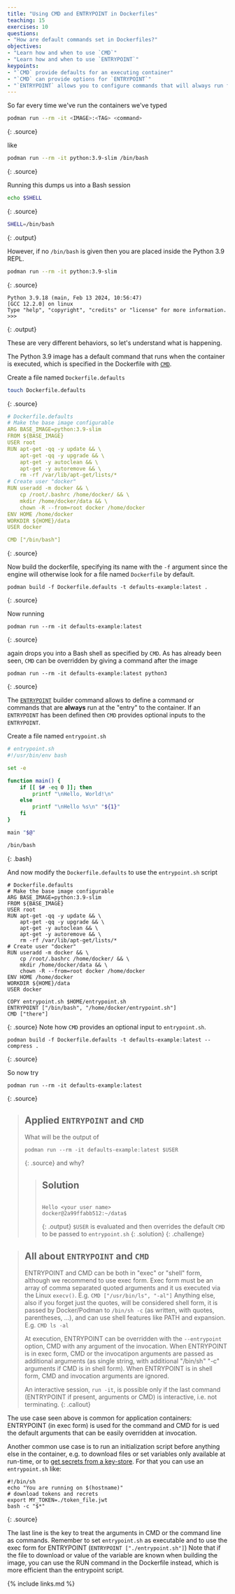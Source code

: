 ```yaml
---
title: "Using CMD and ENTRYPOINT in Dockerfiles"
teaching: 15
exercises: 10
questions:
- "How are default commands set in Dockerfiles?"
objectives:
- "Learn how and when to use `CMD`"
- "Learn how and when to use `ENTRYPOINT`"
keypoints:
- "`CMD` provide defaults for an executing container"
- "`CMD` can provide options for `ENTRYPOINT`"
- "`ENTRYPOINT` allows you to configure commands that will always run for an executing container"
---
```


So far every time we've run the containers we've typed

~~~bash
podman run --rm -it <IMAGE>:<TAG> <command>
~~~
{: .source}

like

~~~bash
podman run --rm -it python:3.9-slim /bin/bash
~~~
{: .source}

Running this dumps us into a Bash session

~~~bash
echo $SHELL
~~~
{: .source}

~~~bash
SHELL=/bin/bash
~~~
{: .output}

However, if no `/bin/bash` is given then you are placed inside the Python 3.9 REPL.

~~~bash
podman run --rm -it python:3.9-slim
~~~
{: .source}

~~~
Python 3.9.18 (main, Feb 13 2024, 10:56:47)
[GCC 12.2.0] on linux
Type "help", "copyright", "credits" or "license" for more information.
>>>
~~~
{: .output}

These are very different behaviors, so let's understand what is happening.

The Python 3.9 image has a default command that runs when the container is executed,
which is specified in the Dockerfile with [`CMD`][docker-docs-CMD].

Create a file named `Dockerfile.defaults`

~~~bash
touch Dockerfile.defaults
~~~
{: .source}

~~~yaml
# Dockerfile.defaults
# Make the base image configurable
ARG BASE_IMAGE=python:3.9-slim
FROM ${BASE_IMAGE}
USER root
RUN apt-get -qq -y update && \
    apt-get -qq -y upgrade && \
    apt-get -y autoclean && \
    apt-get -y autoremove && \
    rm -rf /var/lib/apt-get/lists/*
# Create user "docker"
RUN useradd -m docker && \
    cp /root/.bashrc /home/docker/ && \
    mkdir /home/docker/data && \
    chown -R --from=root docker /home/docker
ENV HOME /home/docker
WORKDIR ${HOME}/data
USER docker

CMD ["/bin/bash"]
~~~
{: .source}

Now build the dockerfile, specifying its name with the `-f` argument since the engine will otherwise look for a file named `Dockerfile` by default.

~~~
podman build -f Dockerfile.defaults -t defaults-example:latest .
~~~
{: .source}

Now running

~~~
podman run --rm -it defaults-example:latest
~~~
{: .source}

again drops you into a Bash shell as specified by `CMD`.
As has already been seen, `CMD` can be overridden by giving a command after the image

~~~
podman run --rm -it defaults-example:latest python3
~~~
{: .source}

The [`ENTRYPOINT`][docker-docs-ENTRYPOINT] builder command allows to define a command or
commands that are **always** run at the "entry" to the container.
If an `ENTRYPOINT` has been defined then `CMD` provides optional inputs to the `ENTRYPOINT`.

Create a file named `entrypoint.sh`
~~~bash
# entrypoint.sh
#!/usr/bin/env bash

set -e

function main() {
    if [[ $# -eq 0 ]]; then
        printf "\nHello, World!\n"
    else
        printf "\nHello %s\n" "${1}"
    fi
}

main "$@"

/bin/bash
~~~
{: .bash}

And now modify the `Dockerfile.defaults` to use the `entrypoint.sh` script
~~~
# Dockerfile.defaults
# Make the base image configurable
ARG BASE_IMAGE=python:3.9-slim
FROM ${BASE_IMAGE}
USER root
RUN apt-get -qq -y update && \
    apt-get -qq -y upgrade && \
    apt-get -y autoclean && \
    apt-get -y autoremove && \
    rm -rf /var/lib/apt-get/lists/*
# Create user "docker"
RUN useradd -m docker && \
    cp /root/.bashrc /home/docker/ && \
    mkdir /home/docker/data && \
    chown -R --from=root docker /home/docker
ENV HOME /home/docker
WORKDIR ${HOME}/data
USER docker

COPY entrypoint.sh $HOME/entrypoint.sh
ENTRYPOINT ["/bin/bash", "/home/docker/entrypoint.sh"]
CMD ["there"]
~~~
{: .source}
Note how `CMD` provides an optional input to `entrypoint.sh`.

~~~
podman build -f Dockerfile.defaults -t defaults-example:latest --compress .
~~~
{: .source}

So now try
~~~
podman run --rm -it defaults-example:latest
~~~
{: .source}

> ## Applied `ENTRYPOINT` and `CMD`
>
> What will be the output of
>~~~
>podman run --rm -it defaults-example:latest $USER
>~~~
>{: .source}
> and why?
>
> > ## Solution
> >
> >~~~
> >
> >Hello <your user name>
> >docker@2a99ffabb512:~/data$
> >~~~
> >{: .output}
> `$USER` is evaluated and then overrides the default `CMD` to be passed to `entrypoint.sh`
> {: .solution}
{: .challenge}

> ## All about `ENTRYPOINT` and `CMD`
>
> ENTRYPOINT and CMD can be both in "exec" or "shell" form, although we recommend to use exec form.
> Exec form must be an array of comma separated quoted arguments and it us executed via the Linux `execv()`. E.g. `CMD ["/usr/bin/ls", "-al"]`
> Anything else, also if you forget just the quotes, will be considered shell form, it is passed by Docker/Podman to `/bin/sh -c`
> (as written, with quotes, parentheses, ...), and can use shell features like PATH and expansion. E.g. `CMD ls -al`
>
> At execution, ENTRYPOINT can be overridden with the `--entrypoint` option, CMD with any argument of the invocation.
> When ENTRYPOINT is in exec form, CMD or the invocatipon arguments are passed as additional arguments (as single string,
> with additional "/bin/sh" "-c" arguments if CMD is in shell form).
> When ENTRYPOINT is in shell form, CMD and invocation arguments are ignored.
> 
> An interactive session, `run -it`, is possible only if the last command (ENTRYPOINT if present, arguments or CMD) is interactive, i.e. not terminating.
{: .callout}

The use case seen above is common for application containers: ENTRYPOINT (in exec form) is used
for the command and CMD for is ued the default arguments that can be easily overridden at invocation.

Another common use case is to
run an initialization script before anything else in the container, e.g. to download files or set variables only available at run-time, or to
[get secrets from a key-store](https://aws.amazon.com/blogs/opensource/demystifying-entrypoint-cmd-docker/).
For that you can use an `entrypoint.sh` like:

~~~
#!/bin/sh
echo "You are running on $(hostname)"
# download tokens and recrets
export MY_TOKEN=./token_file.jwt
bash -c "$*"
~~~
{: .source}

The last line is the key to treat the arguments in CMD or the command line as commands.
Remember to set `entrypoint.sh` as executable and to use the exec form for ENTRYPOINT (`ENTRYPOINT ["./entrypoint.sh"]`)
Note that if the file to download or value of the variable are known when building the image, you can use the RUN command in the Dockerfile
instead, which is more efficient than the entrypoint script.


[docker-docs-CMD]: https://docs.docker.com/engine/reference/builder/#cmd
[docker-docs-ENTRYPOINT]: https://docs.docker.com/engine/reference/builder/#entrypoint

{% include links.md %}
